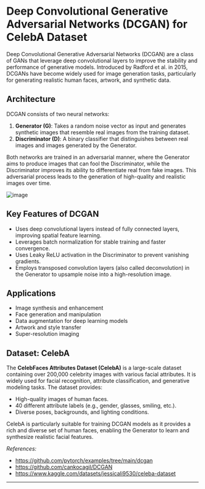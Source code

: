 # Deep Convolutional Generative Adversarial Networks (DCGAN) for CelebA Dataset

Deep Convolutional Generative Adversarial Networks (DCGAN) are a class of GANs that leverage deep convolutional layers to improve the stability and performance of generative models. Introduced by Radford et al. in 2015, DCGANs have become widely used for image generation tasks, particularly for generating realistic human faces, artwork, and synthetic data.

## Architecture
DCGAN consists of two neural networks:
1. **Generator (G)**: Takes a random noise vector as input and generates synthetic images that resemble real images from the training dataset.
2. **Discriminator (D)**: A binary classifier that distinguishes between real images and images generated by the Generator.

Both networks are trained in an adversarial manner, where the Generator aims to produce images that can fool the Discriminator, while the Discriminator improves its ability to differentiate real from fake images. This adversarial process leads to the generation of high-quality and realistic images over time.

![image](https://github.com/user-attachments/assets/026cd14b-efb3-4414-ad29-4bf4331b806a)


## Key Features of DCGAN
- Uses deep convolutional layers instead of fully connected layers, improving spatial feature learning.
- Leverages batch normalization for stable training and faster convergence.
- Uses Leaky ReLU activation in the Discriminator to prevent vanishing gradients.
- Employs transposed convolution layers (also called deconvolution) in the Generator to upsample noise into a high-resolution image.

## Applications
- Image synthesis and enhancement
- Face generation and manipulation
- Data augmentation for deep learning models
- Artwork and style transfer
- Super-resolution imaging

## Dataset: CelebA
The **CelebFaces Attributes Dataset (CelebA)** is a large-scale dataset containing over 200,000 celebrity images with various facial attributes. It is widely used for facial recognition, attribute classification, and generative modeling tasks. The dataset provides:
- High-quality images of human faces.
- 40 different attribute labels (e.g., gender, glasses, smiling, etc.).
- Diverse poses, backgrounds, and lighting conditions.

CelebA is particularly suitable for training DCGAN models as it provides a rich and diverse set of human faces, enabling the Generator to learn and synthesize realistic facial features.

*References:*
- https://github.com/pytorch/examples/tree/main/dcgan
- https://github.com/cankocagil/DCGAN
- https://www.kaggle.com/datasets/jessicali9530/celeba-dataset

---

